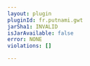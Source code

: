 ```yaml
---
layout: plugin
pluginId: fr.putnami.gwt
jarSha1: INVALID
isJarAvailable: false
error: NONE
violations: []

---
```

